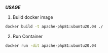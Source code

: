 ***USAGE***

1. Build docker image
```bash
docker build -t apache-php81:ubuntu20.04 ./
```
2. Run Container
```bash
docker run -dit apache-php81:ubuntu20.04
```